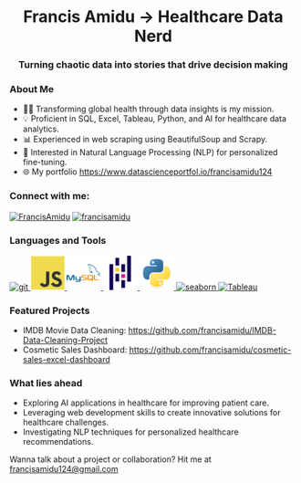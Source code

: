 <h1 align="center">Francis Amidu -> Healthcare Data Nerd</h1>
<h3 align="center">Turning chaotic data into stories that drive decision making</h3>

### About Me
- 👨‍💻 Transforming global health through data insights is my mission.
- 💡 Proficient in SQL, Excel, Tableau, Python, and AI for healthcare data analytics.
- 📊 Experienced in web scraping using BeautifulSoup and Scrapy.
- 🧠 Interested in Natural Language Processing (NLP) for personalized fine-tuning.
- 🌐 My portfolio https://www.datascienceportfol.io/francisamidu124

### Connect with me:
<p align="left">
<a href="https://twitter.com/iamfrancisamidu" target="blank"><img align="center" src="https://raw.githubusercontent.com/rahuldkjain/github-profile-readme-generator/master/src/images/icons/Social/twitter.svg" alt="FrancisAmidu" height="30" width="40" /></a>
<a href="https://linkedin.com/in/francis-amidu-data-officer" target="blank"><img align="center" src="https://raw.githubusercontent.com/rahuldkjain/github-profile-readme-generator/master/src/images/icons/Social/linked-in-alt.svg" alt="francisamidu" height="30" width="40" /></a>
</p>

### Languages and Tools
<p align="left"> <a href="https://www.microsoft.com/en-us/microsoft-365/excel" target="_blank" rel="noreferrer"> <img src="https://files.brandlogos.net/zip/nAMr39DXwW/microsoft-excel-logo-sfasfh.svg" alt="git" width="60" height="60"/> </a> <a href="https://developer.mozilla.org/en-US/docs/Web/JavaScript" target="_blank" rel="noreferrer"> <img src="https://raw.githubusercontent.com/devicons/devicon/master/icons/javascript/javascript-original.svg" alt="javascript" width="60" height="60"/> </a> <a href="https://www.mysql.com/" target="_blank" rel="noreferrer"> <img src="https://raw.githubusercontent.com/devicons/devicon/master/icons/mysql/mysql-original-wordmark.svg" alt="mysql" width="60" height="60"/> </a> <a href="https://pandas.pydata.org/" target="_blank" rel="noreferrer"> <img src="https://raw.githubusercontent.com/devicons/devicon/2ae2a900d2f041da66e950e4d48052658d850630/icons/pandas/pandas-original.svg" alt="pandas" width="60" height="60"/> </a> <a href="https://www.python.org" target="_blank" rel="noreferrer"> <img src="https://raw.githubusercontent.com/devicons/devicon/master/icons/python/python-original.svg" alt="python" width="60" height="60"/> </a> <a href="https://seaborn.pydata.org/" target="_blank" rel="noreferrer"> <img src="https://seaborn.pydata.org/_images/logo-mark-lightbg.svg" alt="seaborn" width="60" height="60"/> </a> </a> <a href="https://www.tableau.com/products/tableau" target="_blank" rel="noreferrer"> <img src="https://www.salesforce.com/news/wp-content/uploads/sites/3/2023/09/Tableau-From-Salesforce-Logo-COLOR-1.png" alt="Tableau" width="60" height="60"/> </a></p>

### Featured Projects

- IMDB Movie Data Cleaning: https://github.com/francisamidu/IMDB-Data-Cleaning-Project
- Cosmetic Sales Dashboard: https://github.com/francisamidu/cosmetic-sales-excel-dashboard

### What lies ahead
- Exploring AI applications in healthcare for improving patient care.
- Leveraging web development skills to create innovative solutions for healthcare challenges.
- Investigating NLP techniques for personalized healthcare recommendations.

Wanna talk about a project or collaboration? Hit me at francisamidu124@gmail.com

